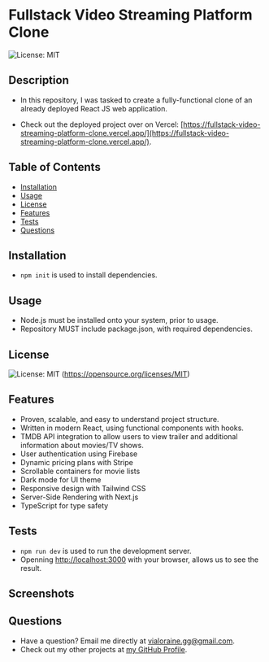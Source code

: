 # Fullstack Video Streaming Platform Clone

![License: MIT](https://img.shields.io/badge/License-MIT-yellow.svg)

## Description

- In this repository, I was tasked to create a fully-functional clone of an already deployed React JS web application.

- Check out the deployed project over on Vercel: [https://fullstack-video-streaming-platform-clone.vercel.app/](https://fullstack-video-streaming-platform-clone.vercel.app/).

## Table of Contents

- [Installation](#installation)
- [Usage](#usage)
- [License](#license)
- [Features](#features)
- [Tests](#tests)
- [Questions](#questions)

## Installation

- `npm init` is used to install dependencies.

## Usage

- Node.js must be installed onto your system, prior to usage.
- Repository MUST include package.json, with required dependencies.

## License

![License: MIT](https://img.shields.io/badge/License-MIT-yellow.svg)
(https://opensource.org/licenses/MIT)

## Features

- Proven, scalable, and easy to understand project structure.
- Written in modern React, using functional components with hooks.
- TMDB API integration to allow users to view trailer and additional information about movies/TV shows.
- User authentication using Firebase
- Dynamic pricing plans with Stripe
- Scrollable containers for movie lists
- Dark mode for UI theme
- Responsive design with Tailwind CSS
- Server-Side Rendering with Next.js
- TypeScript for type safety

## Tests

- `npm run dev` is used to run the development server.
- Openning [http://localhost:3000](http://localhost:3000) with your browser, allows us to see the result.

## Screenshots

## Questions

- Have a question? Email me directly at vialoraine.gg@gmail.com.
- Check out my other projects at [my GitHub Profile](https://github.com/vialoraine).
